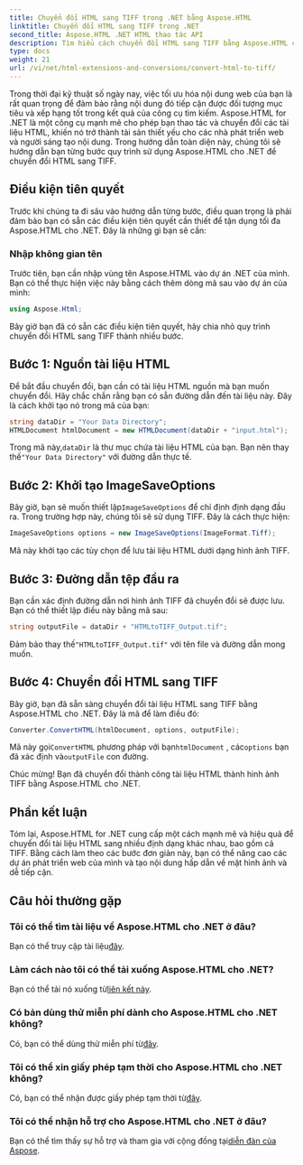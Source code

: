 ```yaml
---
title: Chuyển đổi HTML sang TIFF trong .NET bằng Aspose.HTML
linktitle: Chuyển đổi HTML sang TIFF trong .NET
second_title: Aspose.HTML .NET HTML thao tác API
description: Tìm hiểu cách chuyển đổi HTML sang TIFF bằng Aspose.HTML cho .NET. Hãy làm theo hướng dẫn từng bước của chúng tôi để tối ưu hóa nội dung web hiệu quả.
type: docs
weight: 21
url: /vi/net/html-extensions-and-conversions/convert-html-to-tiff/
---
```


Trong thời đại kỹ thuật số ngày nay, việc tối ưu hóa nội dung web của bạn là rất quan trọng để đảm bảo rằng nội dung đó tiếp cận được đối tượng mục tiêu và xếp hạng tốt trong kết quả của công cụ tìm kiếm. Aspose.HTML for .NET là một công cụ mạnh mẽ cho phép bạn thao tác và chuyển đổi các tài liệu HTML, khiến nó trở thành tài sản thiết yếu cho các nhà phát triển web và người sáng tạo nội dung. Trong hướng dẫn toàn diện này, chúng tôi sẽ hướng dẫn bạn từng bước quy trình sử dụng Aspose.HTML cho .NET để chuyển đổi HTML sang TIFF.

## Điều kiện tiên quyết

Trước khi chúng ta đi sâu vào hướng dẫn từng bước, điều quan trọng là phải đảm bảo bạn có sẵn các điều kiện tiên quyết cần thiết để tận dụng tối đa Aspose.HTML cho .NET. Đây là những gì bạn sẽ cần:

### Nhập không gian tên

Trước tiên, bạn cần nhập vùng tên Aspose.HTML vào dự án .NET của mình. Bạn có thể thực hiện việc này bằng cách thêm dòng mã sau vào dự án của mình:

```csharp
using Aspose.Html;
```

Bây giờ bạn đã có sẵn các điều kiện tiên quyết, hãy chia nhỏ quy trình chuyển đổi HTML sang TIFF thành nhiều bước.

## Bước 1: Nguồn tài liệu HTML

Để bắt đầu chuyển đổi, bạn cần có tài liệu HTML nguồn mà bạn muốn chuyển đổi. Hãy chắc chắn rằng bạn có sẵn đường dẫn đến tài liệu này. Đây là cách khởi tạo nó trong mã của bạn:

```csharp
string dataDir = "Your Data Directory";
HTMLDocument htmlDocument = new HTMLDocument(dataDir + "input.html");
```

 Trong mã này,`dataDir` là thư mục chứa tài liệu HTML của bạn. Bạn nên thay thế`"Your Data Directory"` với đường dẫn thực tế.

## Bước 2: Khởi tạo ImageSaveOptions

 Bây giờ, bạn sẽ muốn thiết lập`ImageSaveOptions` để chỉ định định dạng đầu ra. Trong trường hợp này, chúng tôi sẽ sử dụng TIFF. Đây là cách thực hiện:

```csharp
ImageSaveOptions options = new ImageSaveOptions(ImageFormat.Tiff);
```

Mã này khởi tạo các tùy chọn để lưu tài liệu HTML dưới dạng hình ảnh TIFF.

## Bước 3: Đường dẫn tệp đầu ra

Bạn cần xác định đường dẫn nơi hình ảnh TIFF đã chuyển đổi sẽ được lưu. Bạn có thể thiết lập điều này bằng mã sau:

```csharp
string outputFile = dataDir + "HTMLtoTIFF_Output.tif";
```

 Đảm bảo thay thế`"HTMLtoTIFF_Output.tif"` với tên file và đường dẫn mong muốn.

## Bước 4: Chuyển đổi HTML sang TIFF

Bây giờ, bạn đã sẵn sàng chuyển đổi tài liệu HTML sang TIFF bằng Aspose.HTML cho .NET. Đây là mã để làm điều đó:

```csharp
Converter.ConvertHTML(htmlDocument, options, outputFile);
```

 Mã này gọi`ConvertHTML` phương pháp với bạn`htmlDocument` , các`options` bạn đã xác định và`outputFile` con đường.

Chúc mừng! Bạn đã chuyển đổi thành công tài liệu HTML thành hình ảnh TIFF bằng Aspose.HTML cho .NET.

## Phần kết luận

Tóm lại, Aspose.HTML for .NET cung cấp một cách mạnh mẽ và hiệu quả để chuyển đổi tài liệu HTML sang nhiều định dạng khác nhau, bao gồm cả TIFF. Bằng cách làm theo các bước đơn giản này, bạn có thể nâng cao các dự án phát triển web của mình và tạo nội dung hấp dẫn về mặt hình ảnh và dễ tiếp cận.

## Câu hỏi thường gặp

### Tôi có thể tìm tài liệu về Aspose.HTML cho .NET ở đâu?
 Bạn có thể truy cập tài liệu[đây](https://reference.aspose.com/html/net/).

### Làm cách nào tôi có thể tải xuống Aspose.HTML cho .NET?
 Bạn có thể tải nó xuống từ[liên kết này](https://releases.aspose.com/html/net/).

### Có bản dùng thử miễn phí dành cho Aspose.HTML cho .NET không?
 Có, bạn có thể dùng thử miễn phí từ[đây](https://releases.aspose.com/).

### Tôi có thể xin giấy phép tạm thời cho Aspose.HTML cho .NET không?
 Có, bạn có thể nhận được giấy phép tạm thời từ[đây](https://purchase.aspose.com/temporary-license/).

### Tôi có thể nhận hỗ trợ cho Aspose.HTML cho .NET ở đâu?
 Bạn có thể tìm thấy sự hỗ trợ và tham gia với cộng đồng tại[diễn đàn của Aspose](https://forum.aspose.com/).